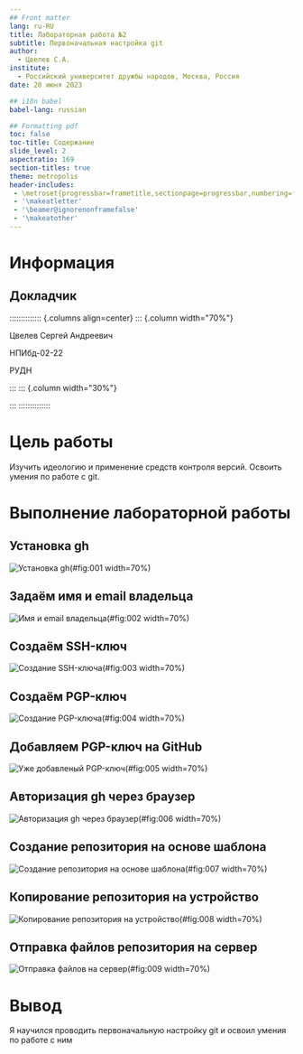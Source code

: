 ```yaml
---
## Front matter
lang: ru-RU
title: Лабораторная работа №2
subtitle: Первоначальная настройка git
author:
  - Цвелев С.А.
institute:
  - Российский университет дружбы народов, Москва, Россия
date: 20 июня 2023

## i18n babel
babel-lang: russian

## Formatting pdf
toc: false
toc-title: Содержание
slide_level: 2
aspectratio: 169
section-titles: true
theme: metropolis
header-includes:
 - \metroset{progressbar=frametitle,sectionpage=progressbar,numbering=fraction}
 - '\makeatletter'
 - '\beamer@ignorenonframefalse'
 - '\makeatother'
---
```


# Информация

## Докладчик

:::::::::::::: {.columns align=center}
::: {.column width="70%"}

  Цвелев Сергей Андреевич

  НПИбд-02-22

  РУДН

:::
::: {.column width="30%"}


:::
::::::::::::::

# Цель работы

Изучить идеологию и применение средств контроля версий. Освоить умения по работе с git.

# Выполнение лабораторной работы
## Установка gh

![Установка gh](image/img1.png)(#fig:001 width=70%) 

## Задаём имя и email владельца

![Имя и email владельца](image/img2.png)(#fig:002 width=70%)

## Создаём SSH-ключ

![Создание SSH-ключа](image/img3.png)(#fig:003 width=70%)

## Создаём PGP-ключ

![Создание PGP-ключа](image/img4.png)(#fig:004 width=70%)

## Добавляем PGP-ключ на GitHub

![Уже добавленый PGP-ключ](image/img5.png)(#fig:005 width=70%)

## Авторизация gh через браузер

![Авторизация gh через браузер](image/img6.png)(#fig:006 width=70%)

## Создание репозитория на основе шаблона

![Создание репозитория на основе шаблона](image/img7.png)(#fig:007 width=70%)

## Копирование репозитория на устройство

![Копирование репозитория на устройство](image/img8.png)(#fig:008 width=70%)

## Отправка файлов репозитория на сервер

![Отправка файлов на сервер](image/img9.png)(#fig:009 width=70%)

# Вывод

Я научился проводить первоначальную настройку git и освоил умения по работе с ним
